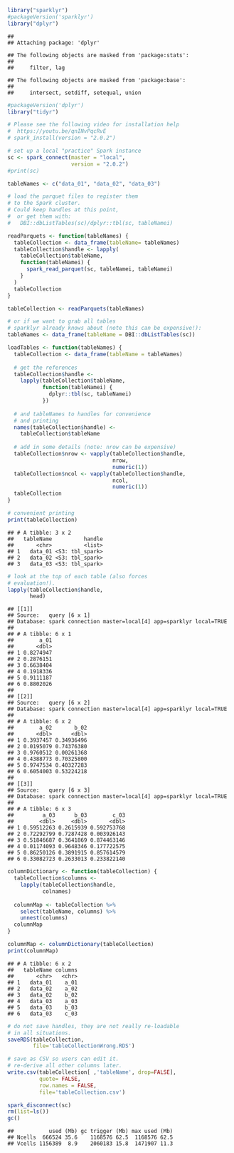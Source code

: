<!-- README.md is generated from README.Rmd. Please edit that file -->
``` r
library("sparklyr")
#packageVersion('sparklyr')
library("dplyr")
```

    ## 
    ## Attaching package: 'dplyr'

    ## The following objects are masked from 'package:stats':
    ## 
    ##     filter, lag

    ## The following objects are masked from 'package:base':
    ## 
    ##     intersect, setdiff, setequal, union

``` r
#packageVersion('dplyr')
library("tidyr")

# Please see the following video for installation help
#  https://youtu.be/qnINvPqcRvE
# spark_install(version = "2.0.2")

# set up a local "practice" Spark instance
sc <- spark_connect(master = "local",
                    version = "2.0.2")
#print(sc)
```

``` r
tableNames <- c("data_01", "data_02", "data_03")

# load the parquet files to register them
# to the Spark cluster.
# Could keep handles at this point, 
#  or get them with:
#   DBI::dbListTables(sc)/dplyr::tbl(sc, tableNamei)

readParquets <- function(tableNames) {
  tableCollection <- data_frame(tableName= tableNames)
  tableCollection$handle <- lapply(
    tableCollection$tableName,
    function(tableNamei) {
      spark_read_parquet(sc, tableNamei, tableNamei)
    }
  )
  tableCollection
}

tableCollection <- readParquets(tableNames)
```

``` r
# or if we want to grab all tables
# sparklyr already knows about (note this can be expensive!):
tableNames <- data_frame(tableName = DBI::dbListTables(sc))

loadTables <- function(tableNames) {
  tableCollection <- data_frame(tableName = tableNames)
  
  # get the references
  tableCollection$handle <-
    lapply(tableCollection$tableName,
           function(tableNamei) {
             dplyr::tbl(sc, tableNamei)
           })
  
  # and tableNames to handles for convenience
  # and printing
  names(tableCollection$handle) <-
    tableCollection$tableName
  
  # add in some details (note: nrow can be expensive)
  tableCollection$nrow <- vapply(tableCollection$handle, 
                                 nrow, 
                                 numeric(1))
  tableCollection$ncol <- vapply(tableCollection$handle, 
                                 ncol, 
                                 numeric(1))
  tableCollection
}

# convenient printing
print(tableCollection)
```

    ## # A tibble: 3 x 2
    ##   tableName          handle
    ##       <chr>          <list>
    ## 1   data_01 <S3: tbl_spark>
    ## 2   data_02 <S3: tbl_spark>
    ## 3   data_03 <S3: tbl_spark>

``` r
# look at the top of each table (also forces
# evaluation!).
lapply(tableCollection$handle, 
       head)
```

    ## [[1]]
    ## Source:   query [6 x 1]
    ## Database: spark connection master=local[4] app=sparklyr local=TRUE
    ## 
    ## # A tibble: 6 x 1
    ##        a_01
    ##       <dbl>
    ## 1 0.8274947
    ## 2 0.2876151
    ## 3 0.6638404
    ## 4 0.1918336
    ## 5 0.9111187
    ## 6 0.8802026
    ## 
    ## [[2]]
    ## Source:   query [6 x 2]
    ## Database: spark connection master=local[4] app=sparklyr local=TRUE
    ## 
    ## # A tibble: 6 x 2
    ##        a_02       b_02
    ##       <dbl>      <dbl>
    ## 1 0.3937457 0.34936496
    ## 2 0.0195079 0.74376380
    ## 3 0.9760512 0.00261368
    ## 4 0.4388773 0.70325800
    ## 5 0.9747534 0.40327283
    ## 6 0.6054003 0.53224218
    ## 
    ## [[3]]
    ## Source:   query [6 x 3]
    ## Database: spark connection master=local[4] app=sparklyr local=TRUE
    ## 
    ## # A tibble: 6 x 3
    ##         a_03      b_03        c_03
    ##        <dbl>     <dbl>       <dbl>
    ## 1 0.59512263 0.2615939 0.592753768
    ## 2 0.72292799 0.7287428 0.003926143
    ## 3 0.51846687 0.3641869 0.874463146
    ## 4 0.01174093 0.9648346 0.177722575
    ## 5 0.86250126 0.3891915 0.857614579
    ## 6 0.33082723 0.2633013 0.233822140

``` r
columnDictionary <- function(tableCollection) {
  tableCollection$columns <- 
    lapply(tableCollection$handle,
           colnames)
  
  columnMap <- tableCollection %>% 
    select(tableName, columns) %>%
    unnest(columns)
  columnMap
}

columnMap <- columnDictionary(tableCollection)
print(columnMap)
```

    ## # A tibble: 6 x 2
    ##   tableName columns
    ##       <chr>   <chr>
    ## 1   data_01    a_01
    ## 2   data_02    a_02
    ## 3   data_02    b_02
    ## 4   data_03    a_03
    ## 5   data_03    b_03
    ## 6   data_03    c_03

``` r
# do not save handles, they are not really re-loadable
# in all situations.
saveRDS(tableCollection, 
        file='tableCollectionWrong.RDS')
```

``` r
# save as CSV so users can edit it.
# re-derive all other columns later.
write.csv(tableCollection[ ,'tableName', drop=FALSE], 
          quote= FALSE,
          row.names = FALSE,
          file='tableCollection.csv')
```

``` r
spark_disconnect(sc)
rm(list=ls())
gc()
```

    ##           used (Mb) gc trigger (Mb) max used (Mb)
    ## Ncells  666524 35.6    1168576 62.5  1168576 62.5
    ## Vcells 1156389  8.9    2060183 15.8  1471907 11.3
